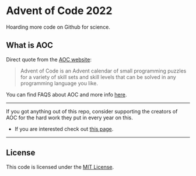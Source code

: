 # Advent of Code 2022

Hoarding more code on Github for science.

## What is AOC

Direct quote from the [AOC website](https://adventofcode.com/):

> Advent of Code is an Advent calendar of small programming puzzles for a
> variety of skill sets and skill levels that can be solved in any programming
> language you like.

You can find FAQS about AOC and more info [here](https://adventofcode.com/2022/about).

---

If you got anything out of this repo, consider supporting the creators of AOC for the hard work they put in every year on this.

-   If you are interested check out [this page](https://adventofcode.com/2022/support).

---

## License

This code is licensed under the
[MIT License](https://github.com/Jonxslays/AOC-2022/blob/master/LICENSE).
